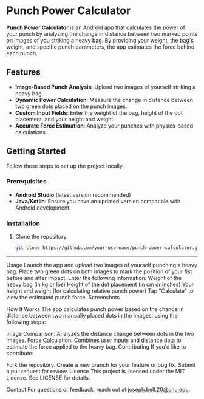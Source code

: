
# Punch Power Calculator

**Punch Power Calculator** is an Android app that calculates the power of your punch by analyzing the change in distance between two marked points on images of you striking a heavy bag. By providing your weight, the bag's weight, and specific punch parameters, the app estimates the force behind each punch.

## Features

- **Image-Based Punch Analysis**: Upload two images of yourself striking a heavy bag.
- **Dynamic Power Calculation**: Measure the change in distance between two green dots placed on the punch images.
- **Custom Input Fields**: Enter the weight of the bag, height of the dot placement, and your height and weight.
- **Accurate Force Estimation**: Analyze your punches with physics-based calculations.

## Getting Started

Follow these steps to set up the project locally.

### Prerequisites

- **Android Studio** (latest version recommended)
- **Java/Kotlin**: Ensure you have an updated version compatible with Android development.

### Installation

1. Clone the repository:
   ```bash
   git clone https://github.com/your-username/punch-power-calculator.git
****
Usage
Launch the app and upload two images of yourself punching a heavy bag.
Place two green dots on both images to mark the position of your fist before and after impact.
Enter the following information:
Weight of the heavy bag (in kg or lbs)
Height of the dot placement (in cm or inches)
Your height and weight (for calculating relative punch power)
Tap "Calculate" to view the estimated punch force.
Screenshots

How It Works
The app calculates punch power based on the change in distance between two manually placed dots in the images, using the following steps:

Image Comparison: Analyzes the distance change between dots in the two images.
Force Calculation: Combines user inputs and distance data to estimate the force applied to the heavy bag.
Contributing
If you'd like to contribute:

Fork the repository.
Create a new branch for your feature or bug fix.
Submit a pull request for review.
License
This project is licensed under the MIT License. See LICENSE for details.

Contact
For questions or feedback, reach out at joseph.bell.20@cnu.edu.
